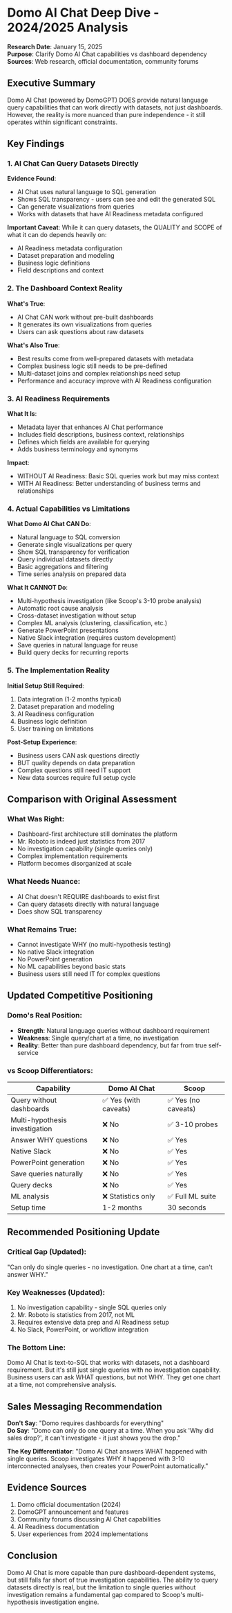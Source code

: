 # Domo AI Chat Deep Dive - 2024/2025 Analysis

**Research Date**: January 15, 2025  
**Purpose**: Clarify Domo AI Chat capabilities vs dashboard dependency  
**Sources**: Web research, official documentation, community forums

## Executive Summary

Domo AI Chat (powered by DomoGPT) DOES provide natural language query capabilities that can work directly with datasets, not just dashboards. However, the reality is more nuanced than pure independence - it still operates within significant constraints.

## Key Findings

### 1. AI Chat Can Query Datasets Directly

**Evidence Found**:
- AI Chat uses natural language to SQL generation
- Shows SQL transparency - users can see and edit the generated SQL
- Can generate visualizations from queries
- Works with datasets that have AI Readiness metadata configured

**Important Caveat**: While it can query datasets, the QUALITY and SCOPE of what it can do depends heavily on:
- AI Readiness metadata configuration
- Dataset preparation and modeling
- Business logic definitions
- Field descriptions and context

### 2. The Dashboard Context Reality

**What's True**:
- AI Chat CAN work without pre-built dashboards
- It generates its own visualizations from queries
- Users can ask questions about raw datasets

**What's Also True**:
- Best results come from well-prepared datasets with metadata
- Complex business logic still needs to be pre-defined
- Multi-dataset joins and complex relationships need setup
- Performance and accuracy improve with AI Readiness configuration

### 3. AI Readiness Requirements

**What It Is**:
- Metadata layer that enhances AI Chat performance
- Includes field descriptions, business context, relationships
- Defines which fields are available for querying
- Adds business terminology and synonyms

**Impact**:
- WITHOUT AI Readiness: Basic SQL queries work but may miss context
- WITH AI Readiness: Better understanding of business terms and relationships

### 4. Actual Capabilities vs Limitations

**What Domo AI Chat CAN Do**:
- Natural language to SQL conversion
- Generate single visualizations per query
- Show SQL transparency for verification
- Query individual datasets directly
- Basic aggregations and filtering
- Time series analysis on prepared data

**What It CANNOT Do**:
- Multi-hypothesis investigation (like Scoop's 3-10 probe analysis)
- Automatic root cause analysis
- Cross-dataset investigation without setup
- Complex ML analysis (clustering, classification, etc.)
- Generate PowerPoint presentations
- Native Slack integration (requires custom development)
- Save queries in natural language for reuse
- Build query decks for recurring reports

### 5. The Implementation Reality

**Initial Setup Still Required**:
1. Data integration (1-2 months typical)
2. Dataset preparation and modeling
3. AI Readiness configuration
4. Business logic definition
5. User training on limitations

**Post-Setup Experience**:
- Business users CAN ask questions directly
- BUT quality depends on data preparation
- Complex questions still need IT support
- New data sources require full setup cycle

## Comparison with Original Assessment

### What Was Right:
- Dashboard-first architecture still dominates the platform
- Mr. Roboto is indeed just statistics from 2017
- No investigation capability (single queries only)
- Complex implementation requirements
- Platform becomes disorganized at scale

### What Needs Nuance:
- AI Chat doesn't REQUIRE dashboards to exist first
- Can query datasets directly with natural language
- Does show SQL transparency

### What Remains True:
- Cannot investigate WHY (no multi-hypothesis testing)
- No native Slack integration
- No PowerPoint generation
- No ML capabilities beyond basic stats
- Business users still need IT for complex questions

## Updated Competitive Positioning

### Domo's Real Position:
- **Strength**: Natural language queries without dashboard requirement
- **Weakness**: Single query/chart at a time, no investigation
- **Reality**: Better than pure dashboard dependency, but far from true self-service

### vs Scoop Differentiators:

| Capability | Domo AI Chat | Scoop |
|------------|--------------|-------|
| Query without dashboards | ✅ Yes (with caveats) | ✅ Yes (no caveats) |
| Multi-hypothesis investigation | ❌ No | ✅ 3-10 probes |
| Answer WHY questions | ❌ No | ✅ Yes |
| Native Slack | ❌ No | ✅ Yes |
| PowerPoint generation | ❌ No | ✅ Yes |
| Save queries naturally | ❌ No | ✅ Yes |
| Query decks | ❌ No | ✅ Yes |
| ML analysis | ❌ Statistics only | ✅ Full ML suite |
| Setup time | 1-2 months | 30 seconds |

## Recommended Positioning Update

### Critical Gap (Updated):
"Can only do single queries - no investigation. One chart at a time, can't answer WHY."

### Key Weaknesses (Updated):
1. No investigation capability - single SQL queries only
2. Mr. Roboto is statistics from 2017, not ML
3. Requires extensive data prep and AI Readiness setup
4. No Slack, PowerPoint, or workflow integration

### The Bottom Line:
Domo AI Chat is text-to-SQL that works with datasets, not a dashboard requirement. But it's still just single queries with no investigation capability. Business users can ask WHAT questions, but not WHY. They get one chart at a time, not comprehensive analysis.

## Sales Messaging Recommendation

**Don't Say**: "Domo requires dashboards for everything"  
**Do Say**: "Domo can only do one query at a time. When you ask 'Why did sales drop?', it can't investigate - it just shows you the drop."

**The Key Differentiator**: 
"Domo AI Chat answers WHAT happened with single queries. Scoop investigates WHY it happened with 3-10 interconnected analyses, then creates your PowerPoint automatically."

## Evidence Sources

1. Domo official documentation (2024)
2. DomoGPT announcement and features
3. Community forums discussing AI Chat capabilities
4. AI Readiness documentation
5. User experiences from 2024 implementations

## Conclusion

Domo AI Chat is more capable than pure dashboard-dependent systems, but still falls far short of true investigation capabilities. The ability to query datasets directly is real, but the limitation to single queries without investigation remains a fundamental gap compared to Scoop's multi-hypothesis investigation engine.
